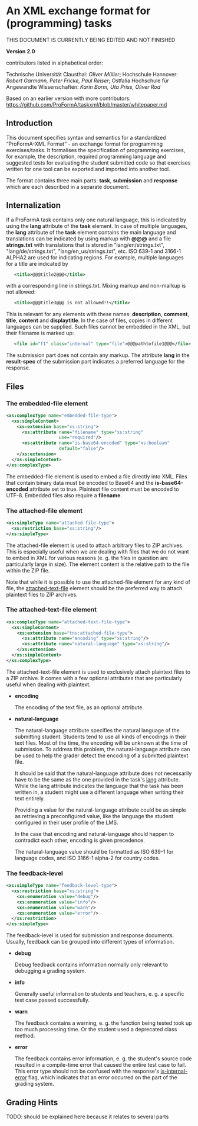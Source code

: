 # An XML exchange format for (programming) tasks
THIS DOCUMENT IS CURRENTLY BEING EDITED AND NOT FINISHED

**Version 2.0**

contributors listed in alphabetical order:

Technische Universität Clausthal: *Oliver Müller*;
Hochschule Hannover: *Robert Garmann, Peter Fricke, Paul Reiser*;
Ostfalia Hochschule für Angewandte Wissenschaften: *Karin Borm, Uta Priss, Oliver Rod*

Based on an earlier version with more contributors:
https://github.com/ProFormA/taskxml/blob/master/whitepaper.md


## Introduction

This document specifies syntax and semantics for a standardized “ProFormA-XML
Format” - an exchange format for programming exercises/tasks. It
formalises the specification of programming exercises, for example, the
description, required programming language and suggested tests for
evaluating the student submitted code so that exercises written for one
tool can be exported and imported into another tool.

The format contains three main parts: <b>task</b>, <b>submission</b> and <b>response</b> 
which are each described in a separate document.

## Internalization

If a ProFormA task contains only one natural
language, this is indicated by using the <b>lang</b> attribute of the <b>task</b> element. In case of
multiple languages, the <b>lang</b> attribute of the <b>task</b> element contains the main
language and translations can be indicated by using markup with <b>@@@</b> and a file <b>strings.txt</b> with translations that is stored in "lang/en/strings.txt", "lang/de/strings.txt", "lang/en_us/strings.txt", etc. ISO 639-1 and 3166-1 ALPHA2 are used for indicating regions.
For example, multiple languages for a title are indicated by
```xml
   <title>@@@title2@@@</title>
```
with a corresponding line in strings.txt. Mixing markup and non-markup is not allowed:
```xml
   <title>@@@title3@@@ is not allowed!!</title>
```
This is relevant for any elements with these names: <b>description</b>, <b>comment</b>, <b>title</b>, <b>content</b> and <b>displaytitle</b>. In the case of files, copies in different languages can be supplied. Such files cannot be embedded in the XML, but their
filename is marked up:
```xml
   <file id="f1" class="internal" type="file">@@@pathtofile1@@@</file>
```
The submission part does not contain any markup. The attribute <b>lang</b> in the <b>result-spec</b> of the submission part indicates a preferred language for the response.

## Files

### The embedded-file element

```xml
<xs:complexType name="embedded-file-type">
  <xs:simpleContent>
    <xs:extension base="xs:string">
      <xs:attribute name="filename" type="xs:string"
                    use="required"/>
      <xs:attribute name="is-base64-encoded" type="xs:boolean"
                    default="false"/>
    </xs:extension>
  </xs:simpleContent>
</xs:complexType>
```

The embedded-file element is used to embed a file directly into XML. Files that contain binary data must be encoded to Base64 and the **is-base64-encoded** attribute set to true. Plaintext file content must be encoded to UTF-8. Embedded files also require a **filename**.

### The attached-file element

```xml
<xs:simpleType name="attached-file-type">
  <xs:restriction base="xs:string"/>
</xs:simpleType>
```

The attached-file element is used to attach arbitrary files to ZIP archives. This is especially useful when we are dealing with files that we do not want to embed in XML for various reasons (e. g. the files in question are particularly large in size). The element content is the relative path to the file within the ZIP file.

Note that while it is possible to use the attached-file element for any kind of file, the [attached-text-file](#) element should be the preferred way to attach plaintext files to ZIP archives.

### The attached-text-file element

```xml
<xs:complexType name="attached-text-file-type">
  <xs:simpleContent>
    <xs:extension base="tns:attached-file-type">
      <xs:attribute name="encoding" type="xs:string"/>
      <xs:attribute name="natural-language" type="xs:string"/>
    </xs:extension>
  </xs:simpleContent>
</xs:complexType>
```

The attached-text-file element is used to exclusively attach plaintext files to a ZIP archive. It comes with a few optional attributes that are particularly useful when dealing with plaintext.

- **encoding** 

    The encoding of the text file, as an optional attribute.

- **natural-language** 

    The natural-language attribute specifies the natural language of the submitting student. Students tend to use all kinds of encodings in their text files. Most of the time, the encoding will be unknown at the time of submission. To address this problem, the natural-language attribute can be used to help the grader detect the encoding of a submitted plaintext file.
    
    It should be said that the natural-language attribute does not necessarily have to be the same as the one provided in the task's [lang](#) attribute. While the lang attribute indicates the language that the task has been written in, a student might use a different language when writing their text entirely.
    
    Providing a value for the natural-language attribute could be as simple as retrieving a preconfigured value, like the language the student configured in their user profile of the LMS.

    In the case that encoding and natural-language should happen to contradict each other, encoding is given precedence.

    The natural-language value should be formatted as ISO 639-1 for language codes, and ISO 3166-1 alpha-2 for country codes.

### The feedback-level

```xml
<xs:simpleType name="feedback-level-type">
  <xs:restriction base="xs:string">
    <xs:enumeration value="debug"/>
    <xs:enumeration value="info"/>
    <xs:enumeration value="warn"/>
    <xs:enumeration value="error"/>
  </xs:restriction>
</xs:simpleType>
```

The feedback-level is used for submission and response documents. Usually, feedback can be grouped into different types of information.

- **debug**

    Debug feedback contains information normally only relevant to debugging a grading system.
        
- **info**

    Generally useful information to students and teachers, e. g. a specific test case passed successfully.
    
- **warn**

    The feedback contains a warning, e. g. the function being tested took up too much processing time. Or the student used a deprecated class method.
    
- **error**

    The feedback contains error information, e. g. the student's source code resulted in a compile-time error that caused the entire test case to fail. This error type should not be confused with the response's [is-internal-error](#is-internal-error) flag, which indicates that an error occurred on the part of the grading system.

## Grading Hints

TODO: should be explained here because it relates to several parts
